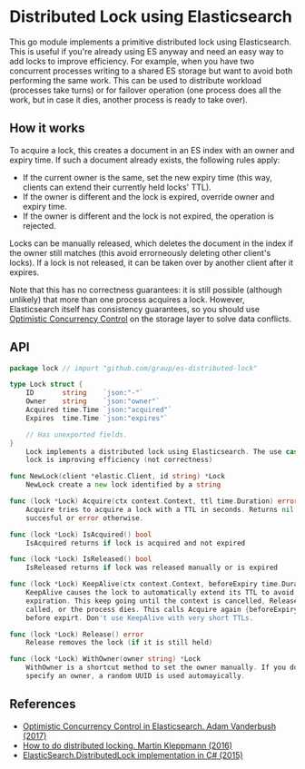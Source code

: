 Distributed Lock using Elasticsearch
====================================

This go module implements a primitive distributed lock using Elasticsearch.
This is useful if you're already using ES anyway and need an easy way to add locks to improve efficiency.
For example, when you have two concurrent processes writing to a shared ES storage but want to avoid both
performing the same work. This can be used to distribute workload (processes take turns)
or for failover operation (one process does all the work, but in case it dies, another process is ready to take over).

How it works
------------

To acquire a lock, this creates a document in an ES index with an owner and expiry time.
If such a document already exists, the following rules apply:
- If the current owner is the same, set the new expiry time (this way, clients can extend their currently held locks' TTL).
- If the owner is different and the lock is expired, override owner and expiry time.
- If the owner is different and the lock is not expired, the operation is rejected.

Locks can be manually released, which deletes the document in the index if the owner still matches (this avoid errorneously deleting other client's locks).
If a lock is not released, it can be taken over by another client after it expires.

Note that this has no correctness guarantees: it is still possible (although unlikely) that more than one process acquires a lock.
However, Elasticsearch itself has consistency guarantees, so you should use
[Optimistic Concurrency Control](https://qbox.io/blog/optimistic-concurrency-control-in-elasticsearch) on the storage layer to solve data conflicts.

API
---

```go
package lock // import "github.com/graup/es-distributed-lock"

type Lock struct {
	ID       string    `json:"-"`
	Owner    string    `json:"owner"`
	Acquired time.Time `json:"acquired"`
	Expires  time.Time `json:"expires"`

	// Has unexported fields.
}
    Lock implements a distributed lock using Elasticsearch. The use case of this
    lock is improving efficiency (not correctness)

func NewLock(client *elastic.Client, id string) *Lock
    NewLock create a new lock identified by a string

func (lock *Lock) Acquire(ctx context.Context, ttl time.Duration) error
    Acquire tries to acquire a lock with a TTL in seconds. Returns nil when
    succesful or error otherwise.

func (lock *Lock) IsAcquired() bool
    IsAcquired returns if lock is acquired and not expired

func (lock *Lock) IsReleased() bool
    IsReleased returns if lock was released manually or is expired

func (lock *Lock) KeepAlive(ctx context.Context, beforeExpiry time.Duration) error
    KeepAlive causes the lock to automatically extend its TTL to avoid
    expiration. This keep going until the context is cancelled, Release() is
    called, or the process dies. This calls Acquire again {beforeExpiry} seconds
    before expirt. Don't use KeepAlive with very short TTLs.

func (lock *Lock) Release() error
    Release removes the lock (if it is still held)

func (lock *Lock) WithOwner(owner string) *Lock
    WithOwner is a shortcut method to set the owner manually. If you don't
    specify an owner, a random UUID is used automayically.
```

References
----------

- [Optimistic Concurrency Control in Elasticsearch. Adam Vanderbush (2017)](https://qbox.io/blog/optimistic-concurrency-control-in-elasticsearch)
- [How to do distributed locking. Martin Kleppmann (2016)](https://martin.kleppmann.com/2016/02/08/how-to-do-distributed-locking.html)
- [ElasticSearch.DistributedLock implementation in C# (2015)](https://github.com/dmombour/ElasticSearch.DistributedLock)
